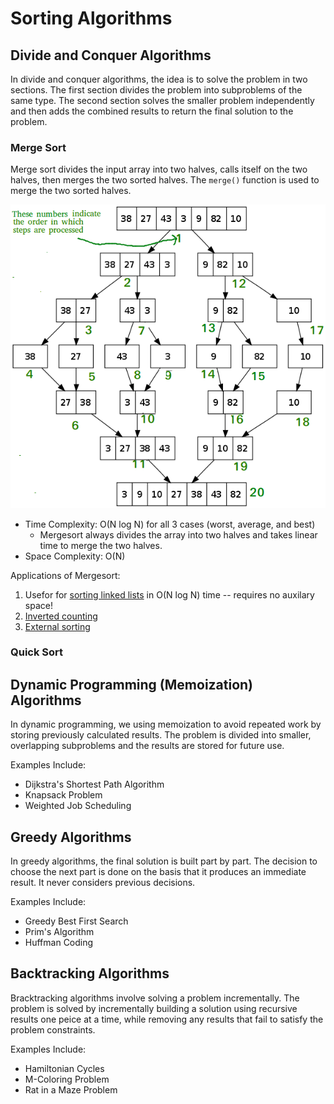 # Sorting Algorithms

## Divide and Conquer Algorithms
In divide and conquer algorithms, the idea is to solve the problem in two sections. The first section divides the problem into subproblems of the same type. The second section solves the smaller problem independently and then adds the combined results to return the final solution to the problem.

### Merge Sort
Merge sort divides the input array into two halves, calls itself on the two halves, then merges the two sorted halves. The `merge()` function is used to merge the two sorted halves. 

<img src="../img/merge-sort.png"/>

- Time Complexity: O(N log N) for all 3 cases (worst, average, and best)
  - Mergesort always divides the array into two halves and takes linear time to merge the two halves.
- Space Complexity: O(N)

Applications of Mergesort:
1. Usefor for [sorting linked lists](https://www.geeksforgeeks.org/merge-sort-for-linked-list/) in O(N log N) time -- requires no auxilary space!
2. [Inverted counting](https://www.geeksforgeeks.org/counting-inversions/)
3. [External sorting](https://en.wikipedia.org/wiki/External_sorting)


### Quick Sort



## Dynamic Programming (Memoization) Algorithms
In dynamic programming, we using memoization to avoid repeated work by storing previously calculated results. The problem is divided into smaller, overlapping subproblems and the results are stored for future use.

Examples Include:
- Dijkstra's Shortest Path Algorithm
- Knapsack Problem
- Weighted Job Scheduling

## Greedy Algorithms
In greedy algorithms, the final solution is built part by part. The decision to choose the next part is done on the basis that it produces an immediate result. It never considers previous decisions.

Examples Include:
- Greedy Best First Search
- Prim's Algorithm
- Huffman Coding

## Backtracking Algorithms
Bracktracking algorithms involve solving a problem incrementally. The problem is solved by incrementally building a solution using recursive results one peice at a time, while removing any results that fail to satisfy the problem constraints.

Examples Include:
- Hamiltonian Cycles
- M-Coloring Problem
- Rat in a Maze Problem 
